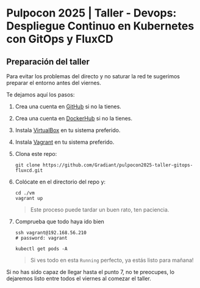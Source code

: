 # Pulpocon 2025 | Taller - Devops: Despliegue Continuo en Kubernetes con GitOps y FluxCD

## Preparación del taller
Para evitar los problemas del directo y no saturar la red te sugerimos preparar el entorno antes del viernes. 

Te dejamos aquí los pasos:

1. Crea una cuenta en [GitHub](https://github.com/) si no la tienes.
2. Crea una cuenta en [DockerHub](https://hub.docker.com/) si no la tienes.
3. Instala [VirtualBox](https://www.virtualbox.org/wiki/Downloads) en tu sistema preferido.
4. Instala [Vagrant](https://developer.hashicorp.com/vagrant/install) en tu sistema preferido.
5. Clona este repo:
    ```
    git clone https://github.com/Gradiant/pulpocon2025-taller-gitops-fluxcd.git
    ```
6. Colócate en el directorio del repo y:
    ```
    cd ./vm
    vagrant up
    ```
    > Este proceso puede tardar un buen rato, ten paciencia.
    
7. Comprueba que todo haya ido bien
    ```
    ssh vagrant@192.168.56.210
    # password: vagrant

    kubectl get pods -A
    ```
    > Si ves todo en esta `Running` perfecto, ya estás listo para mañana!

Si no has sido capaz de llegar hasta el punto 7, no te preocupes, lo dejaremos listo entre todos el viernes al comezar el taller.
